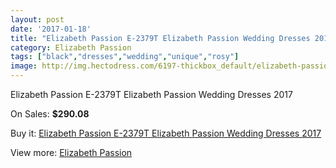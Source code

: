 ```yaml
---
layout: post
date: '2017-01-18'
title: "Elizabeth Passion E-2379T Elizabeth Passion Wedding Dresses 2017"
category: Elizabeth Passion
tags: ["black","dresses","wedding","unique","rosy"]
image: http://img.hectodress.com/6197-thickbox_default/elizabeth-passion-e-2379t-elizabeth-passion-wedding-dresses-2013.jpg
---
```

Elizabeth Passion E-2379T Elizabeth Passion Wedding Dresses 2017

On Sales: **$290.08**
<a href="https://www.hectodress.com/elizabeth-passion/3025-elizabeth-passion-e-2379t-elizabeth-passion-wedding-dresses-2013.html"><amp-img layout="responsive" width="600" height="600" src="//img.hectodress.com/6197-thickbox_default/elizabeth-passion-e-2379t-elizabeth-passion-wedding-dresses-2013.jpg" alt="Elizabeth Passion E-2379T Elizabeth Passion Wedding Dresses 2017 0" /></a>

Buy it: [Elizabeth Passion E-2379T Elizabeth Passion Wedding Dresses 2017](https://www.hectodress.com/elizabeth-passion/3025-elizabeth-passion-e-2379t-elizabeth-passion-wedding-dresses-2013.html "Elizabeth Passion E-2379T Elizabeth Passion Wedding Dresses 2017")

View more: [Elizabeth Passion](https://www.hectodress.com/53-elizabeth-passion "Elizabeth Passion")